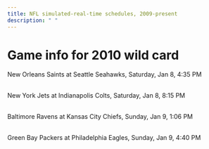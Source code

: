 ```yaml
---
title: NFL simulated-real-time schedules, 2009-present
description: " "
---
```


# Game info for 2010 wild card

New Orleans Saints at Seattle Seahawks, Saturday, Jan 8, 4:35 PM

<br/>New York Jets at Indianapolis Colts, Saturday, Jan 8, 8:15 PM

<br/>Baltimore Ravens at Kansas City Chiefs, Sunday, Jan 9, 1:06 PM

<br/>Green Bay Packers at Philadelphia Eagles, Sunday, Jan 9, 4:40 PM

